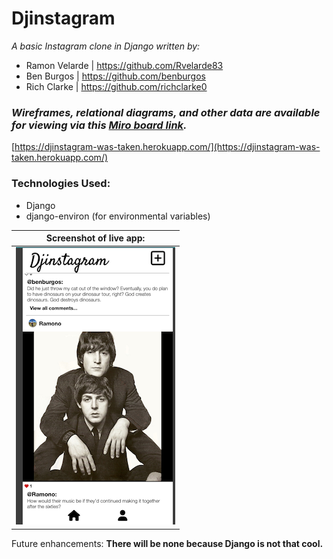 # Djinstagram

*A basic Instagram clone in Django written by:*

- Ramon Velarde | https://github.com/Rvelarde83
- Ben Burgos | https://github.com/benburgos
- Rich Clarke | https://github.com/richclarke0

### *Wireframes, relational diagrams, and other data are available for viewing via this [Miro board link](https://miro.com/app/board/uXjVOkp0SE4=/?share_link_id=42094080267).*

[https://djinstagram-was-taken.herokuapp.com/](https://djinstagram-was-taken.herokuapp.com/)

### Technologies Used:
- Django
- django-environ (for environmental variables)

|Screenshot of live app:|
|----------|
|![image info](./screenshot.png)|

Future enhancements: **There will be none because Django is not that cool.**